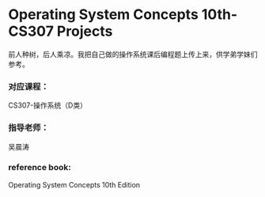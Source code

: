 # Operating System Concepts 10th-CS307 Projects

前人种树，后人乘凉。我把自己做的操作系统课后编程题上传上来，供学弟学妹们参考。<br>
### 对应课程：
CS307-操作系统（D类）<br>
### 指导老师：
吴晨涛 <br>
### reference book: 
Operating System Concepts 10th Edition

